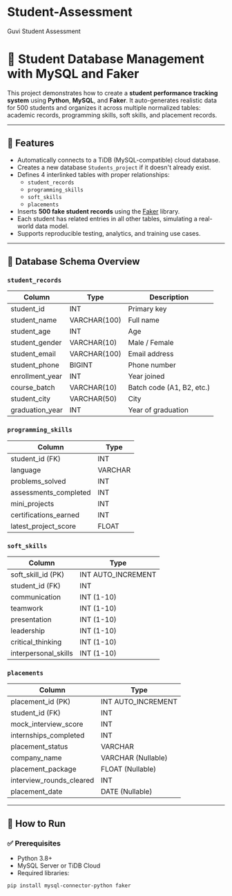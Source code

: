 # Student-Assessment
Guvi Student Assessment
# 🧠 Student Database Management with MySQL and Faker

This project demonstrates how to create a **student performance tracking system** using **Python**, **MySQL**, and **Faker**. It auto-generates realistic data for 500 students and organizes it across multiple normalized tables: academic records, programming skills, soft skills, and placement records.

---

## 📌 Features

- Automatically connects to a TiDB (MySQL-compatible) cloud database.
- Creates a new database `Students_project` if it doesn't already exist.
- Defines 4 interlinked tables with proper relationships:
  - `student_records`
  - `programming_skills`
  - `soft_skills`
  - `placements`
- Inserts **500 fake student records** using the [Faker](https://faker.readthedocs.io/) library.
- Each student has related entries in all other tables, simulating a real-world data model.
- Supports reproducible testing, analytics, and training use cases.

---

## 🧱 Database Schema Overview

### `student_records`

| Column           | Type        | Description                  |
|------------------|-------------|------------------------------|
| student_id       | INT         | Primary key                  |
| student_name     | VARCHAR(100)| Full name                    |
| student_age      | INT         | Age                          |
| student_gender   | VARCHAR(10) | Male / Female                |
| student_email    | VARCHAR(100)| Email address                |
| student_phone    | BIGINT      | Phone number                 |
| enrollment_year  | INT         | Year joined                  |
| course_batch     | VARCHAR(10) | Batch code (A1, B2, etc.)    |
| student_city     | VARCHAR(50) | City                         |
| graduation_year  | INT         | Year of graduation           |

### `programming_skills`

| Column                | Type     |
|------------------------|----------|
| student_id (FK)       | INT      |
| language              | VARCHAR  |
| problems_solved       | INT      |
| assessments_completed | INT      |
| mini_projects         | INT      |
| certifications_earned | INT      |
| latest_project_score  | FLOAT    |

### `soft_skills`

| Column              | Type     |
|----------------------|----------|
| soft_skill_id (PK)  | INT AUTO_INCREMENT |
| student_id (FK)     | INT      |
| communication       | INT (1-10)|
| teamwork            | INT (1-10)|
| presentation        | INT (1-10)|
| leadership          | INT (1-10)|
| critical_thinking   | INT (1-10)|
| interpersonal_skills| INT (1-10)|

### `placements`

| Column                  | Type     |
|--------------------------|----------|
| placement_id (PK)       | INT AUTO_INCREMENT |
| student_id (FK)         | INT      |
| mock_interview_score    | INT      |
| internships_completed   | INT      |
| placement_status        | VARCHAR  |
| company_name            | VARCHAR (Nullable) |
| placement_package       | FLOAT (Nullable)   |
| interview_rounds_cleared| INT      |
| placement_date          | DATE (Nullable)    |

---

## 🚀 How to Run

### ✅ Prerequisites

- Python 3.8+
- MySQL Server or TiDB Cloud
- Required libraries:

```bash
pip install mysql-connector-python faker

